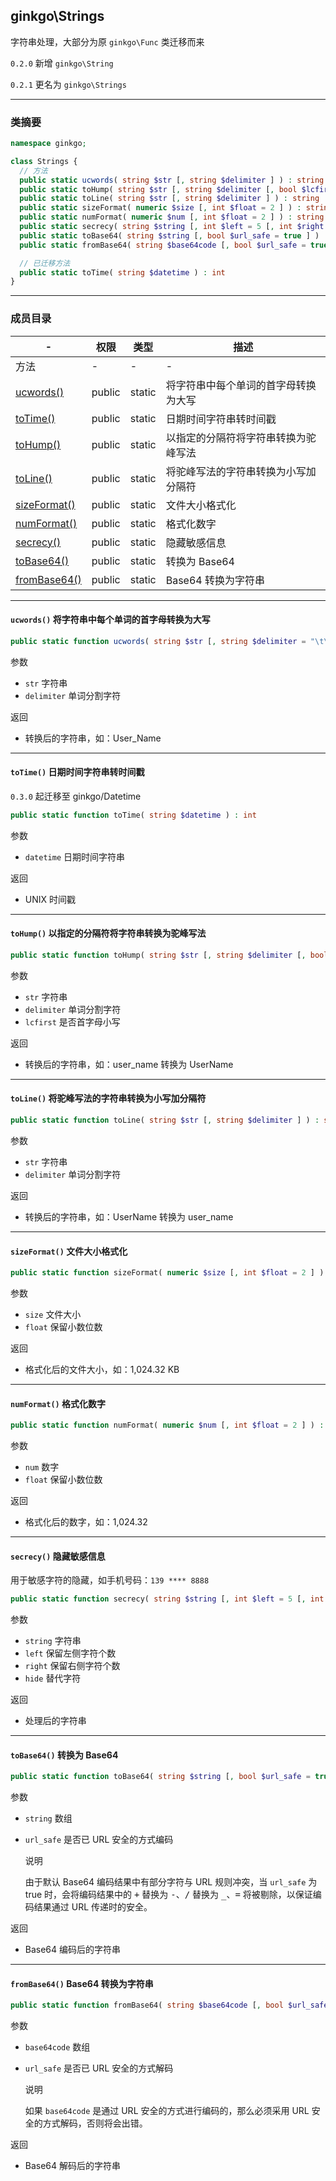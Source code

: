 ## ginkgo\Strings

字符串处理，大部分为原 `ginkgo\Func` 类迁移而来

`0.2.0` 新增 `ginkgo\String`

`0.2.1` 更名为 `ginkgo\Strings`

----------

### 类摘要

```php
namespace ginkgo;

class Strings {
  // 方法
  public static ucwords( string $str [, string $delimiter ] ) : string
  public static toHump( string $str [, string $delimiter [, bool $lcfirst = false ]] ) : string
  public static toLine( string $str [, string $delimiter ] ) : string
  public static sizeFormat( numeric $size [, int $float = 2 ] ) : string
  public static numFormat( numeric $num [, int $float = 2 ] ) : string
  public static secrecy( string $string [, int $left = 5 [, int $right = 5 [, string $hide = '*' ]]] ) : string
  public static toBase64( string $string [, bool $url_safe = true ] ) : string
  public static fromBase64( string $base64code [, bool $url_safe = true ] ) : string

  // 已迁移方法
  public static toTime( string $datetime ) : int
}
```

----------

### 成员目录

| - | 权限 | 类型 | 描述 |
| - | - | - | - |
| 方法 | - | - | - |
| [ucwords()](#ucwords()) | public | static | 将字符串中每个单词的首字母转换为大写 |
| [toTime()](#toTime()) | public | static | 日期时间字符串转时间戳 |
| [toHump()](#toHump()) | public | static | 以指定的分隔符将字符串转换为驼峰写法 |
| [toLine()](#toLine()) | public | static | 将驼峰写法的字符串转换为小写加分隔符 |
| [sizeFormat()](#sizeFormat()) | public | static | 文件大小格式化 |
| [numFormat()](#numFormat()) | public | static | 格式化数字 |
| [secrecy()](#secrecy()) | public | static | 隐藏敏感信息 |
| [toBase64()](#toBase64()) | public | static | 转换为 Base64 |
| [fromBase64()](#fromBase64()) | public | static | Base64 转换为字符串 |

----------

<span id="ucwords()"></span>

#### `ucwords()` 将字符串中每个单词的首字母转换为大写

``` php
public static function ucwords( string $str [, string $delimiter = "\t\r\n\f\v" ] ) : string
```

参数

* `str` 字符串
* `delimiter` 单词分割字符

返回

*  转换后的字符串，如：User_Name

----------

<span id="toTime()"></span>

#### `toTime()` 日期时间字符串转时间戳

`0.3.0` 起迁移至 ginkgo/Datetime

``` php
public static function toTime( string $datetime ) : int
```

参数

* `datetime` 日期时间字符串

返回

* UNIX 时间戳

----------

<span id="toHump()"></span>

#### `toHump()` 以指定的分隔符将字符串转换为驼峰写法

``` php
public static function toHump( string $str [, string $delimiter [, bool $lcfirst = false ]] ) : string
```

参数

* `str` 字符串
* `delimiter` 单词分割字符
* `lcfirst` 是否首字母小写

返回

* 转换后的字符串，如：user_name 转换为 UserName

----------

<span id="toLine()"></span>

#### `toLine()` 将驼峰写法的字符串转换为小写加分隔符

``` php
public static function toLine( string $str [, string $delimiter ] ) : string
```

参数

* `str` 字符串
* `delimiter` 单词分割字符

返回

* 转换后的字符串，如：UserName 转换为 user_name

----------

<span id="sizeFormat()"></span>

#### `sizeFormat()` 文件大小格式化

``` php
public static function sizeFormat( numeric $size [, int $float = 2 ] ) : string
```

参数

* `size` 文件大小
* `float` 保留小数位数

返回

* 格式化后的文件大小，如：1,024.32 KB

----------

<span id="numFormat()"></span>

#### `numFormat()` 格式化数字

``` php
public static function numFormat( numeric $num [, int $float = 2 ] ) : string
```

参数

* `num` 数字
* `float` 保留小数位数

返回

* 格式化后的数字，如：1,024.32

----------

<span id="secrecy()"></span>

#### `secrecy()` 隐藏敏感信息

用于敏感字符的隐藏，如手机号码：`139 **** 8888`

``` php
public static function secrecy( string $string [, int $left = 5 [, int $right = 5 [, string $hide = '*' ]]] ) : string
```

参数

* `string` 字符串
* `left` 保留左侧字符个数
* `right` 保留右侧字符个数
* `hide` 替代字符

返回

* 处理后的字符串

----------

<span id="toBase64()"></span>

#### `toBase64()` 转换为 Base64

``` php
public static function toBase64( string $string [, bool $url_safe = true ] ) : string
```

参数

* `string` 数组
* `url_safe` 是否已 URL 安全的方式编码

  说明

  由于默认 Base64 编码结果中有部分字符与 URL 规则冲突，当 `url_safe` 为 true 时，会将编码结果中的 <kbd>+</kbd> 替换为 <kbd>-</kbd>、<kbd>/</kbd> 替换为 <kbd>_</kbd>、<kbd>=</kbd> 将被剔除，以保证编码结果通过 URL 传递时的安全。

返回

* Base64 编码后的字符串

----------

<span id="fromBase64()"></span>

#### `fromBase64()` Base64 转换为字符串

``` php
public static function fromBase64( string $base64code [, bool $url_safe = true ] ) : string
```

参数

* `base64code` 数组
* `url_safe` 是否已 URL 安全的方式解码

  说明

  如果 `base64code` 是通过 URL 安全的方式进行编码的，那么必须采用 URL 安全的方式解码，否则将会出错。

返回

* Base64 解码后的字符串
